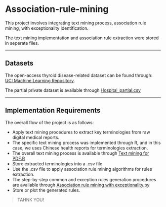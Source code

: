 # Association-rule-mining
This project involves integrating text mining process, association rule mining, with exceptionality identification.

The text mining implementation and association rule extraction were stored in seperate files.

---------------------------------------------------

## Datasets

The open-access thyroid disease-related dataset can be found through: [UCI Machine Learning Repository](https://archive.ics.uci.edu/ml/datasets/thyroid+disease).

The partial private dataset is available through [Hospital_partial.csv](https://github.com/Amyyy-z/Association-rule-mining/blob/main/Hospital_partial.csv)

--------------------------

## Implementation Requirements

The overall flow of the project is as follows:
* Apply text mining procedures to extract key terminologies from raw digital medical reports. 
* The specific text mining process was implemented through R, and in this case, we uses Chinese health reports for terminologies extraction. 
* The overall text mining process is available through [Text mining for PDF.R](https://github.com/Amyyy-z/Association-rule-mining/blob/main/Text%20mining%20from%20PDF.R)
* Store extracted terminologies into a .csv file
* Use the .csv file to apply association rule mining algorithms for rules extraction. 
* The step-by-step common and exception rules generation procedures are available through [Association rule mining with exceptionality.py](https://github.com/Amyyy-z/Association-rule-mining/blob/main/Association%20rule%20mining%20with%20exceptionality.py)
* Store or plot the generated rules.

> TAHNK YOU!
  


